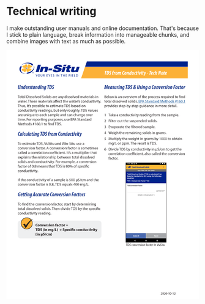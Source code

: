 # Technical writing
I make outstanding user manuals and online documentation. That's because I stick to plain language, break information into manageable chunks, and combine images with text as much as possible.

![A technical note I improved for In-Situ](../images/tdsTechNote.png)